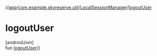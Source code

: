 //[app](../../../index.md)/[com.example.skyreserve.util](../index.md)/[LocalSessionManager](index.md)/[logoutUser](logout-user.md)

# logoutUser

[androidJvm]\
fun [logoutUser](logout-user.md)()
